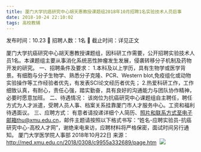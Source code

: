 ```yaml
---
title: 厦门大学抗癌研究中心胡天惠教授课题组2018年10月招聘1名实验技术人员启事
date: 2018-10-24 22:10:02
tags: 高校教辅
---
```

发布时间：10.23   🌟   招聘人数：1名   🌈   截止时间：详见正文
<!-- more -->
厦门大学抗癌研究中心胡天惠教授课题组，因科研工作需要，公开招聘实验技术人员1名。本课题组主要从事消化系统恶性肿瘤发生发展，侵袭转移分子机制及药物开发的研究。
一、招聘条件及要求：
1.本科及以上学历，具有生物学或医学背景。有细胞与分子生物学、熟悉分子克隆、PCR、Western blot,免疫组化或动物实验操作等工作经验者优先，有发表SCI论文经历者优先；
2.热爱科研工作，工作细致认真，有耐心，责任心强，踏实勤奋，具有良好的沟通能力与团队协作精神，必要时愿意加班。
二、待遇情况：
该岗位为抗癌研究中心课题组自主聘任，聘任方式为人才派遣，受聘人员人事、档案关系挂靠厦门市人才服务中心。工资和福利待遇面议。
三、应聘方式：
有意者请投递详细个人简历、照片和联系方式至电子邮箱thu@xmu.edu.cn，邮件主题请按照以下格式书写：“姓名-应聘实验员-抗癌研究中心-高校人才网”，谢绝来电来访，应聘材料将严格保密，面试时间另行通知。
厦门大学医学院人事部
2018年10月22日
来源：
http://med.xmu.edu.cn/2018/0308/c9955a332689/page.htm
 ![](https://cdn.weiweiblog.cn/20181015134814.png)
